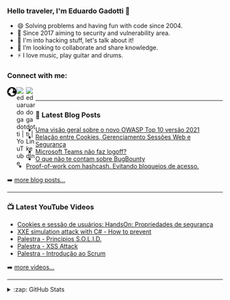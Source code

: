 ### Hello traveler, I'm Eduardo Gadotti 👋

- 😄 Solving problems and having fun with code since 2004.
- 🔭 Since 2017 aiming to security and vulnerability area.
- 💬 I'm into hacking stuff, let's talk about it!
- 👯 I’m looking to collaborate and share knowledge.
- ⚡ I love music, play guitar and drums.

### Connect with me:

[<img align="left" alt="eduardogadotti.com" width="22px" src="https://raw.githubusercontent.com/iconic/open-iconic/master/svg/globe.svg" />][website]
[<img align="left" alt="eduardogadotti | YouTube" width="22px" src="https://cdn.jsdelivr.net/npm/simple-icons@v3/icons/youtube.svg" />][youtube]
[<img align="left" alt="eduardogadotti | LinkedIn" width="22px" src="https://cdn.jsdelivr.net/npm/simple-icons@v3/icons/linkedin.svg" />][linkedin]

<br />

---

### 📕 Latest Blog Posts

<!-- BLOG-POST-LIST:START -->
- [Uma visão geral sobre o novo OWASP Top 10 versão 2021](http://eduardogadotti.com/2021/12/12/owasp-top10-2021/)
- [Relação entre Cookies, Gerenciamento Sessões Web e Segurança](http://eduardogadotti.com/2021/11/28/cookies-e-sessao/)
- [Microsoft Teams não faz logoff?](http://eduardogadotti.com/2021/09/07/ms-teams/)
- [O que não te contam sobre BugBounty](http://eduardogadotti.com/2021/08/07/bugbounty/)
- [Proof-of-work com hashcash. Evitando bloqueios de acesso.](http://eduardogadotti.com/2021/04/19/powhashcash/)
<!-- BLOG-POST-LIST:END -->

➡️ [more blog posts...](https://eduardogadotti.com)

---

### 📺 Latest YouTube Videos

<!-- YOUTUBE:START -->
- [Cookies e sessão de usuários: HandsOn: Propriedades de segurança](https://www.youtube.com/watch?v=XLG07IcNSFs)
- [XXE simulation attack with C#  - How to prevent](https://www.youtube.com/watch?v=twGXAtuX9VI)
- [Palestra - Princípios S.O.L.I.D.](https://www.youtube.com/watch?v=XDCJOagwbpI)
- [Palestra - XSS Attack](https://www.youtube.com/watch?v=nLHyEtAtUDI)
- [Palestra - Introdução ao Scrum](https://www.youtube.com/watch?v=t3xaY6zMavM)
<!-- YOUTUBE:END -->

➡️ [more videos...](https://www.youtube.com/user/chervesblezz)

---

<details>
  <summary>:zap: GitHub Stats</summary>

  <img align="left" alt="gadotti's GitHub Stats" src="https://github-readme-stats.codestackr.vercel.app/api?username=gadotti&show_icons=true&hide_border=true" />

</details>

[website]: https://eduardogadotti.com
[youtube]: https://www.youtube.com/user/chervesblezz
[linkedin]: https://www.linkedin.com/in/eduardogadotti